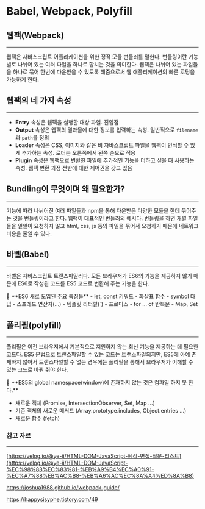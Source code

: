 # Babel, Webpack, Polyfill

## 웹팩(Webpack)

---

웹팩은 자바스크립트 어플리케이션을 위한 정적 모듈 번들러를 말한다. 번들링이란 기능별로 나뉘어 있는 여러 파일을 하나로 합치는 것을 의미한다. 웹팩은 나뉘어 있는 파일들을 하나로 묶어 한번에 다운받을 수 있도록 해줌으로써 웹 애플리케이션의 빠른 로딩을 가능하게 한다.

## 웹팩의 네 가지 속성

---

- **Entry** 속성은 웹팩을 실행할 대상 파일. 진입점
- **Output** 속성은 웹팩의 결과물에 대한 정보를 입력하는 속성. 일반적으로 `filename`과 `path`를 정의
- **Loader** 속성은 CSS, 이미지와 같은 비 자바스크립트 파일을 웹팩이 인식할 수 있게 추가하는 속성. 로더는 오른쪽에서 왼쪽 순으로 적용
- **Plugin** 속성은 웹팩으로 변환한 파일에 추가적인 기능을 더하고 싶을 때 사용하는 속성. 웹팩 변환 과정 전반에 대한 제어권을 갖고 있음

## Bundling이 무엇이며 왜 필요한가?

---

기능에 따라 나뉘어진 여러 파일들과 npm을 통해 다운받은 다양한 모듈을 한데 묶어주는 것을 번들링이라고 한다. 웹팩이 대표적인 번들러의 예시다. 번들링을 하면 개별 파일들을 일일이 요청하지 않고 html, css, js 등의 파일을 묶어서 요청하기 때문에 네트워크 비용을 줄일 수 있다.

## 바벨(Babel)

---

바벨은 자바스크립트 트랜스파일러다. 모든 브라우저가 ES6의 기능을 제공하지 않기 때문에 ES6로 작성된 코드를 ES5 코드로 변환해 주는 기능을 한다.

<aside>
📌 **ES6 새로 도입된 주요 특징들**
- let, const 키워드
- 화살표 함수
- symbol 타입
- 스프레드 연산자(…)
- 템플릿 리터럴(`)
- 프로미스
- for … of 반복문
- Map, Set

</aside>

## 폴리필(polyfill)

---

폴리필은 이전 브라우저에서 기본적으로 지원하지 않는 최신 기능을 제공하는 데 필요한 코드다. ES5 문법으로 트랜스파일할 수 있는 코드는 트랜스파일되지만, ES5에 아예 존재하지 않아서 트랜스파일할 수 없는 경우에는 폴리필을 통해서 브라우저가 이해할 수 있는 코드로 바꿔 줘야 한다.

<aside>
📌 **ES5의 global namespace(window)에 존재하지 않는 것은 컴파일 하지 못 한다.**

- 새로운 객체 (Promise, IntersectionObserver, Set, Map …)
- 기존 객체의 새로운 메서드 (Array.prototype.includes, Object.entries …)
- 새로운 함수 (fetch)
</aside>

### 참고 자료

---

[https://velog.io/@ye-ji/HTML-DOM-JavaScript-예상-면접-질문-리스트](https://velog.io/@ye-ji/HTML-DOM-JavaScript-%EC%98%88%EC%83%81-%EB%A9%B4%EC%A0%91-%EC%A7%88%EB%AC%B8-%EB%A6%AC%EC%8A%A4%ED%8A%B8)

https://joshua1988.github.io/webpack-guide/

https://happysisyphe.tistory.com/49
